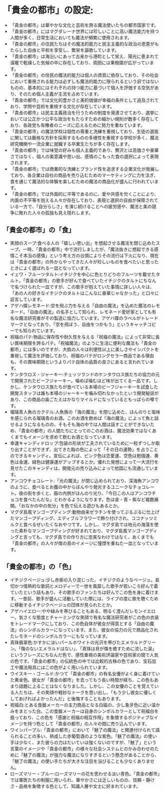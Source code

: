 # 「貴金の都市」の設定:

* 「貴金の都市」は華やかな文化と芸術を誇る魔法使いたちの都市国家です。
* 「貴金の都市」にはマグダレーナ世界には珍しいことに高い魔法能力を持つ人間が多く、日常生活においても魔法が頻繁に使用されます。
* 「貴金の都市」の住民たちはその魔法的能力と民主主義的な政治の恩恵がもたらした自由と平和を享受し、繁栄を謳歌しています。
* 「貴金の都市」は海沿いにあって古来から港町として栄え、陽光に恵まれて温暖で乾燥した気候の中に存在しており、周囲には果樹園が広がっています。
* 「貴金の都市」の住民の魔法的能力は個人の資質に依存しており、その社会において重視される能力は必ずしも魔法的能力に限られるという訳ではないものの、基本的にはそれぞれの持つ能力に基づいて個人を評価する空気があり、そのため個人主義が主流を占めています。
* 「貴金の都市」では文化的豊かさと美的価値が幸福の条件として追及されており、学問や芸術を重視する文化が存在しています。
* 「貴金の都市」は民主主義政治を行うための制度を発達させており、選挙においては公正かつ公平な政治をもたらすための細かい規則が数多く存在しており、各政党も有権者のニーズに応えるために努力を重ねています。
* 「貴金の都市」の魔法学校は個性の尊重と洗練を重視しており、生徒の選抜に関しては厳格な方針を採用するものの多様性を重視する学校が多く、魔法研究機関や一流企業に就職する卒業生たちが多く存在します。
* 「貴金の都市」では味覚の好みも個人主義的であり、贅沢とは高価さや豪華さではなく、個人の美意識や思い出、感情のこもった食の選択によって表現されます。
* 「貴金の都市」では商業的な洗練とブランド性を追求する企業文化が発展しており、各企業は自社の商品を売り込むためのマーケティングに力を注ぎ、食を通じて魔法的な体験を楽しむための魔法の商品化が盛んに行われています。
* 「貴金の都市」では外面的に平等であるのに、愛や共感を欠くことにより、内面の不平等を抱える人々が存在しており、表現と選択の自由が保障されている一方で、「自分らしさ」を演じ続けることへの疲労感や、魔法と美の競争に敗れた人々の孤独も見え隠れします。

## 「貴金の都市」の「食」

* 笑顔のスープ:食べる人の「嬉しい思い出」を想起させる魔法を閉じ込めたスープ。一時、「貴金の都市」中で流行しましたが、「魔法抜きに想起できる感情こそ本当の感情」という考え方の台頭によりその流行は下火になり、現在は「貴金の都市」の外からやってきた人々が珍しいものを食べたいと思ったときによく選ばれる一皿となっています。
* イェワ・フルーツタルト:イチジクを中心に色とりどりのフルーツを載せたタルト。「貴金の都市」の歌手が好んで食べていたイチジクのタルトにちなんで名づけられた一皿ですが、この歌手が抱えていた事情に詳しい人々は、「あの人の好きなイチジクのタルトはこんなに豪華じゃなかった」と口々に証言しています。
* アゲハ蝶レモネード:空を飛ぶ力を与える「自由の魔法」を込めた魔法のレモネード。「自由の魔法」の名手として知られ、レモネード愛好家としても有名な魔法研究者がその製造に協力しています。アゲハ蝶のラベルがトレードマークとなっており、「空を飛ぼう、自由をつかもう」というキャッチコピーでも知られています。
* 祝福のパテ:物品に保存性や耐久性を与える「祝福の魔法」によって非常に長い賞味期限を誇るパテ。「祝福魔法」のように生活に便利な魔法も「貴金の都市」には多いのですが、大抵の人々は利便性以上に美しさやインパクトを重視して魔法を評価しており、祝福のパテがロングセラー商品である理由も、その賞味期限というよりパテ自体の品質の良さにあると言われています。
* ケンタウロス・ジャーキー:チェッツランドのケンタウロス族たちの協力の元で開発されたビーフジャーキー。噛めば噛むほど味が出てくる一品です。しかし、ケンタウロス族たちが食べている本場のビーフジャーキーを試食した開発スタッフは誰も本場のジャーキーを噛み切れなかったという開発秘話があり、この商品の歯ごたえはかなりマイルドになっているともっぱらの噂です。
* 瑠璃青人魚のカクテル:人魚族の「海の魔法」を閉じ込めた、ほんのりと塩味を感じられる瑠璃青のお酒。このお酒を飲めば「海の魔法」によって魚と話せるようになるものの、そもそも海の中では人間は話すことができないため、「貴金の都市」の人間たちにとってのこのお酒は、魔法効果ではなくあくまでもイメージを求めて飲むお酒となっています。
* 幸運キャンディドロップ:包装の形状が工夫されているために一粒ずつしか取り出すことができず、出てきた飴の色によって「その日の運勢」を占うことのできるキャンディ。宣伝によれば、ピンク色は恋愛運、空色は勉強運、黄色は金運、緑色は健康運がアップするとか。優れた発想によって一大流行を見せたこのキャンディは、開発元の売り込みによって他国にも流通しています。
* アンコウチョコレート:「光の魔法」が閉じ込められており、深海魚アンコウのように、食べるとお腹の中からぼんやり発光するユニークなチョコレート。夜の街を歩くと、服の内側がほんのり光り、「今日この人はアンコウチョコを食べたんだな」とわかるようになります。色は金・青・紫など複数展開。「おなかの中の気分」を色で伝える遊びもあるとか。
* マグダ島風マンゴープディング:動物由来ゼラチンを使ってぷるぷるに仕上げたマンゴープディング、エディブルフラワーで飾り付けされ、ココナッツミルクと食べるぜいたくなおやつです。しかし、マグダ島では地元の海藻を使った素朴なマンゴープディングが好まれており、マグダ島風マンゴープディングと言っても、マグダ島での作り方に忠実なわけではなく、あくまでも「貴金の都市」の人々が南の島のイメージに憧憬を重ねた一皿となっています。

## 「貴金の都市」の「色」

* イチジクベージュ:少し赤紫の入り混じった、イチジクのようなベージュ。哀切かつ情熱的な歌詞とメロディーで一世を風靡した歌手が若いころ好んで着ていたという話もあり、その歌手のファンたちは好んでこの色を身に着けます。一昔前、歌手が盛んに活動していた際には、ライブの度に歌を聴くために移動するイチジクベージュの団体が見られたとか。
* アゲハイエロー:やや緑みを帯びることもある、明るく澄んだレモンイエロー。気さくな態度とチャーミングな笑顔で有名な魔法研究者がこの色の衣装をトレードマークにしており、この色自体が彼女が得意とする「自由の魔法」のシンボルカラーになっています。また、彼女の協力の元で商品化されたレモネードのシンボルカラーにもなっています。
* 真珠翡翠色:かすかに淡いパールホワイトの光沢を帯びたエメラルドグリーン。「傷のないエメラルドはない」、「真珠は貝が傷を癒すために流した涙」というフレーズにちなんだ色で、感性重視の美術評論家や芸術家の間で人気の色です。「貴金の都市」の伝統色の中では比較的古株の色であり、宝石加工や魔法用具にはこの色がよく用いられています。
* ウイスキー・ゴールド:かつて「貴金の都市」の有名女優がよく身に着けていた黄金色。彼女が「貴金の都市」を去ってもう長い時間が経ち、この色もあまり話題に上ることはなくなりました。しかし、この女優のことを覚えている人たちは、その笑顔や軽妙なトークを思い出し、「もう少し彼女に優しくしてあげればよかったんだ」と後悔することもあります。
* 祝福白:とある食器メーカーの主力商品となる白磁の、少し象牙色に近い温かみをまとった白。この食器メーカーは自身のシンボルカラーとして祝福白を扱っており、この色を「感謝と祝福の相互作用」を象徴するポジティブなイメージを持つ色として「貴金の都市」の人々の間に売り込んでいます。
* ワインパープル:「貴金の都市」において「魅了の魔法」と関連付けられて語られることの多い、熟成した赤葡萄酒のような紫色。「魅了の魔法」の使い手は少なく、また彼らの力はたいていは強くないのですが、「魅了」という言葉のイメージや「貴金の都市」の様々な社会システムとのかみ合わせのために「魅了の魔法」が強力な魔法になりすぎるという懸念があることから、「魅了の魔法」の使い手たちが大きな注目を浴びることも少なくありません。
* ローズマリー・ブルー:ローズマリーの花を思わせる淡い青色。「貴金の都市」では軍医たちの制服に用いられ、華やかさには乏しいものの、信頼・静けさ・品格を象徴する色として、知識人層や文士に好まれています。
